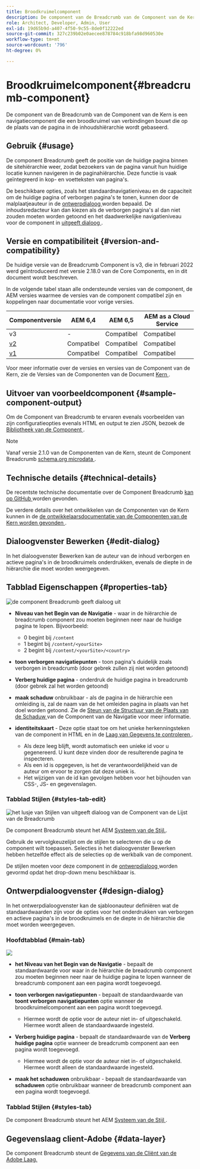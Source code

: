 ```yaml
---
title: Broodkruimelcomponent
description: De component van de Breadcrumb van de Component van de Kern is een navigatiecomponent die een broodkruimel van verbindingen bouwt die op de plaats van de pagina in de inhoudshiërarchie wordt gebaseerd.
role: Architect, Developer, Admin, User
exl-id: 19d65b9d-a407-4f50-9c55-8de0f12222ed
source-git-commit: 327c239b02e0aecee878784c918bfa98d960530e
workflow-type: tm+mt
source-wordcount: '796'
ht-degree: 0%

---
```


# Broodkruimelcomponent{#breadcrumb-component}

De component van de Breadcrumb van de Component van de Kern is een navigatiecomponent die een broodkruimel van verbindingen bouwt die op de plaats van de pagina in de inhoudshiërarchie wordt gebaseerd.

## Gebruik {#usage}

De component Breadcrumb geeft de positie van de huidige pagina binnen de sitehiërarchie weer, zodat bezoekers van de pagina vanuit hun huidige locatie kunnen navigeren in de paginahiërarchie. Deze functie is vaak geïntegreerd in kop- en voetteksten van pagina&#39;s.

De beschikbare opties, zoals het standaardnavigatieniveau en de capaciteit om de huidige pagina of verborgen pagina&#39;s te tonen, kunnen door de malplaatjeauteur in de [ ontwerpdialoog ](#design-dialog) worden bepaald. De inhoudsredacteur kan dan kiezen als de verborgen pagina&#39;s al dan niet zouden moeten worden getoond en het daadwerkelijke navigatieniveau voor de component in [ uitgeeft dialoog ](#edit-dialog).

## Versie en compatibiliteit {#version-and-compatibility}

De huidige versie van de Breadcrumb Component is v3, die in februari 2022 werd geïntroduceerd met versie 2.18.0 van de Core Components, en in dit document wordt beschreven.

In de volgende tabel staan alle ondersteunde versies van de component, de AEM versies waarmee de versies van de component compatibel zijn en koppelingen naar documentatie voor vorige versies.

| Componentversie | AEM 6,4 | AEM 6,5 | AEM as a Cloud Service |
|--- | --- |--- |---|
| v3 | - | Compatibel | Compatibel |
| [ v2 ](v2/breadcrumb.md) | Compatibel | Compatibel | Compatibel |
| [ v1 ](v1/breadcrumb-v1.md) | Compatibel | Compatibel | Compatibel |

Voor meer informatie over de versies en versies van de Component van de Kern, zie de Versies van de Componenten van de Document [ Kern ](/help/versions.md).

## Uitvoer van voorbeeldcomponent {#sample-component-output}

Om de Component van Breadcrumb te ervaren evenals voorbeelden van zijn configuratieopties evenals HTML en output te zien JSON, bezoek de [ Bibliotheek van de Component ](https://adobe.com/go/aem_cmp_library_breadcrumb).

>[!NOTE]
>
>Vanaf versie 2.1.0 van de Componenten van de Kern, steunt de Component Breadcrumb [ schema.org microdata ](https://schema.org/BreadcrumbList).

## Technische details {#technical-details}

De recentste technische documentatie over de Component Breadcrumb [ kan op GitHub ](https://adobe.com/go/aem_cmp_tech_breadcrumb_v3) worden gevonden.

De verdere details over het ontwikkelen van de Componenten van de Kern kunnen in de [ de ontwikkelaarsdocumentatie van de Componenten van de Kern worden gevonden ](/help/developing/overview.md).

## Dialoogvenster Bewerken {#edit-dialog}

In het dialoogvenster Bewerken kan de auteur van de inhoud verborgen en actieve pagina&#39;s in de broodkruimels onderdrukken, evenals de diepte in de hiërarchie die moet worden weergegeven.

## Tabblad Eigenschappen {#properties-tab}

![ de component Breadcrumb geeft dialoog uit ](/help/assets/breadcrumb-edit.png)

* **Niveau van het Begin van de Navigatie** - waar in de hiërarchie de breadcrumb component zou moeten beginnen neer naar de huidige pagina te lopen. Bijvoorbeeld:

   * 0 begint bij `/content`
   * 1 begint bij `/content/<yourSite>`
   * 2 begint bij `/content/<yourSite>/<country>`

* **toon verborgen navigatiepunten** - toon pagina&#39;s duidelijk zoals verborgen in breadcrumb (door gebrek zullen zij niet worden getoond)
* **Verberg huidige pagina** - onderdruk de huidige pagina in breadcrumb (door gebrek zal het worden getoond)
* **maak schaduw** onbruikbaar - als de pagina in de hiërarchie een omleiding is, zal de naam van de het omleiden pagina in plaats van het doel worden getoond. Zie de [ Steun van de Structuur van de Plaats van de Schaduw ](navigation.md#shadow-structure) van de Component van de Navigatie voor meer informatie.
* **identiteitskaart** - Deze optie staat toe om het unieke herkenningsteken van de component in HTML en in de [ Laag van Gegevens te controleren ](/help/developing/data-layer/overview.md).
   * Als deze leeg blijft, wordt automatisch een unieke id voor u gegenereerd. U kunt deze vinden door de resulterende pagina te inspecteren.
   * Als een id is opgegeven, is het de verantwoordelijkheid van de auteur om ervoor te zorgen dat deze uniek is.
   * Het wijzigen van de id kan gevolgen hebben voor het bijhouden van CSS-, JS- en gegevenslagen.

### Tabblad Stijlen {#styles-tab-edit}

![ het lusje van Stijlen van uitgeeft dialoog van de Component van de Lijst van de Breadcrumb ](/help/assets/breadcrumb-edit-styles.png)

De component Breadcrumb steunt het AEM [ Systeem van de Stijl.](/help/get-started/authoring.md#component-styling).

Gebruik de vervolgkeuzelijst om de stijlen te selecteren die u op de component wilt toepassen. Selecties in het dialoogvenster Bewerken hebben hetzelfde effect als de selecties op de werkbalk van de component.

De stijlen moeten voor deze component in de [ ontwerpdialoog ](#design-dialog) worden gevormd opdat het drop-down menu beschikbaar is.

## Ontwerpdialoogvenster {#design-dialog}

In het ontwerpdialoogvenster kan de sjabloonauteur definiëren wat de standaardwaarden zijn voor de opties voor het onderdrukken van verborgen en actieve pagina&#39;s in de broodkruimels en de diepte in de hiërarchie die moet worden weergegeven.

### Hoofdtabblad {#main-tab}

![](/help/assets/breadcrumb-design.png)

* **het Niveau van het Begin van de Navigatie** - bepaalt de standaardwaarde voor waar in de hiërarchie de breadcrumb component zou moeten beginnen neer naar de huidige pagina te lopen wanneer de breadcrumb component aan een pagina wordt toegevoegd.
* **toon verborgen navigatiepunten** - bepaalt de standaardwaarde van **toont verborgen navigatiepunten** optie wanneer de broodkruimelcomponent aan een pagina wordt toegevoegd.

   * Hiermee wordt de optie voor de auteur niet in- of uitgeschakeld. Hiermee wordt alleen de standaardwaarde ingesteld.

* **Verberg huidige pagina** - bepaalt de standaardwaarde van de **Verberg huidige pagina** optie wanneer de breadcrumb component aan een pagina wordt toegevoegd.

   * Hiermee wordt de optie voor de auteur niet in- of uitgeschakeld. Hiermee wordt alleen de standaardwaarde ingesteld.

* **maak het schaduwen** onbruikbaar - bepaalt de standaardwaarde van **schaduwen** optie onbruikbaar wanneer de breadcrumb component aan een pagina wordt toegevoegd.

### Tabblad Stijlen {#styles-tab}

De component Breadcrumb steunt het AEM [ Systeem van de Stijl ](/help/get-started/authoring.md#component-styling).

## Gegevenslaag client-Adobe {#data-layer}

De component Breadcrumb steunt de [ Gegevens van de Cliënt van de Adobe Laag.](/help/developing/data-layer/overview.md)

